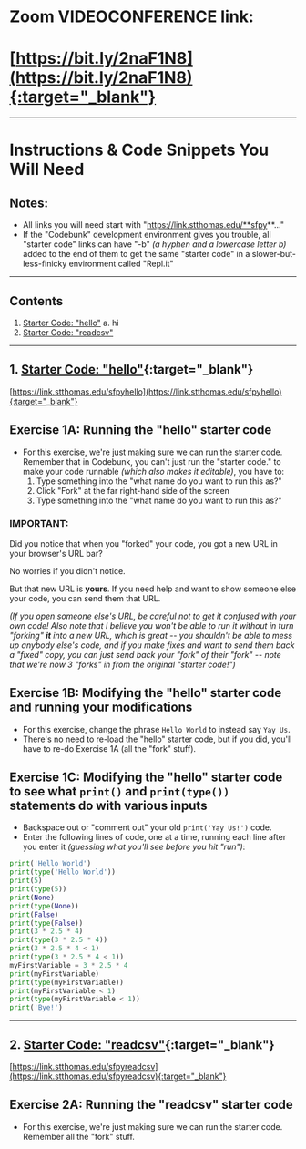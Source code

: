 # Zoom VIDEOCONFERENCE link:
# [https://bit.ly/2naF1N8](https://bit.ly/2naF1N8){:target="_blank"}

---

# Instructions & Code Snippets You Will Need

## Notes:

* All links you will need start with "https://link.stthomas.edu/**sfpy**..."
* If the "Codebunk" development environment gives you trouble, all "starter code" links can have "-b" _(a hyphen and a lowercase letter b)_ added to the end of them to get the same "starter code" in a slower-but-less-finicky environment called "Repl.it"

---

## Contents

1. [Starter Code:  "hello"](#starter-code-hello)
  a. hi
2. [Starter Code:  "readcsv"](#start-code-readcsv)

---



## 1. [Starter Code:  "hello"](https://link.stthomas.edu/sfpyhello){:target="_blank"}
[https://link.stthomas.edu/sfpyhello](https://link.stthomas.edu/sfpyhello){:target="_blank"}

## Exercise 1A:  Running the "hello" starter code

* For this exercise, we're just making sure we can run the starter code.  Remember that in Codebunk, you can't just run the "starter code."  to make your code runnable _(which also makes it editable)_, you have to:
  1. Type something into the "what name do you want to run this as?"
  2. Click "Fork" at the far right-hand side of the screen
  3. Type something into the "what name do you want to run this as?"
  
### **IMPORTANT**:

Did you notice that when you "forked" your code, you got a new URL in your browser's URL bar?

No worries if you didn't notice.

But that new URL is **yours**.  If you need help and want to show someone else your code, you can send them that URL.

_(If you open someone else's URL, be careful not to get it confused with your own code!  Also note that I believe you won't be able to run it without in turn "forking" **it** into a new URL, which is great -- you shouldn't be able to mess up anybody else's code, and if you make fixes and want to send them back a "fixed" copy, you can just send back your "fork" of their "fork" -- note that we're now 3 "forks" in from the original "starter code!")_
  
## Exercise 1B:  Modifying the "hello" starter code and running your modifications

* For this exercise, change the phrase `Hello World` to instead say `Yay Us`.
* There's no need to re-load the "hello" starter code, but if you did, you'll have to re-do Exercise 1A (all the "fork" stuff).

## Exercise 1C:  Modifying the "hello" starter code to see what  `print()` and `print(type())` statements do with various inputs

* Backspace out or "comment out" your old `print('Yay Us!')` code.
* Enter the following lines of code, one at a time, running each line after you enter it _(guessing what you'll see before you hit "run")_:

```python
print('Hello World')
print(type('Hello World'))
print(5)
print(type(5))
print(None)
print(type(None))
print(False)
print(type(False))
print(3 * 2.5 * 4)
print(type(3 * 2.5 * 4))
print(3 * 2.5 * 4 < 1)
print(type(3 * 2.5 * 4 < 1))
myFirstVariable = 3 * 2.5 * 4
print(myFirstVariable)
print(type(myFirstVariable))
print(myFirstVariable < 1)
print(type(myFirstVariable < 1))
print('Bye!')
```

---

## 2. [Starter Code:  "readcsv"](https://link.stthomas.edu/sfpyreadcsv){:target="_blank"}
[https://link.stthomas.edu/sfpyreadcsv](https://link.stthomas.edu/sfpyreadcsv){:target="_blank"}

## Exercise 2A:  Running the "readcsv" starter code

* For this exercise, we're just making sure we can run the starter code.  Remember all the "fork" stuff.


